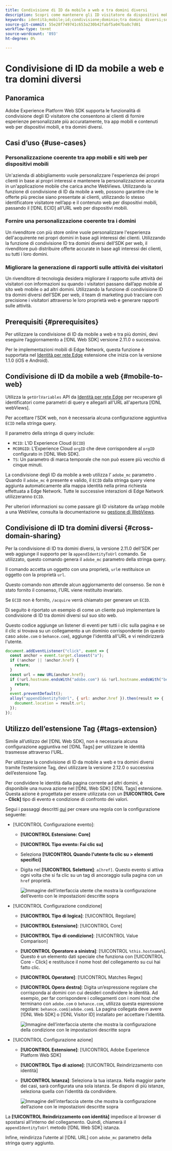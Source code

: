 ```yaml
---
title: Condivisione di ID da mobile a web e tra domini diversi
description: Scopri come mantenere gli ID visitatore da dispositivi mobili a proprietà web e tra domini diversi
keywords: identità;mobile;id;condivisione;dominio;tra domini diversi;sdk;piattaforma;
source-git-commit: 55e28f749741c653a230b42fabf5a047ba8c7d01
workflow-type: tm+mt
source-wordcount: '893'
ht-degree: 0%

---
```



# Condivisione di ID da mobile a web e tra domini diversi

## Panoramica

Adobe Experience Platform Web SDK supporta le funzionalità di condivisione degli ID visitatore che consentono ai clienti di fornire esperienze personalizzate più accuratamente, tra app mobili e contenuti web per dispositivi mobili, e tra domini diversi.

## Casi d’uso {#use-cases}

### Personalizzazione coerente tra app mobili e siti web per dispositivi mobili

Un&#39;azienda di abbigliamento vuole personalizzare l&#39;esperienza dei propri clienti in base ai propri interessi e mantenere la personalizzazione accurata in un&#39;applicazione mobile che carica anche WebViews. Utilizzando la funzione di condivisione di ID da mobile a web, possono garantire che le offerte più precise siano presentate ai clienti, utilizzando lo stesso identificatore visitatore nell’app e il contenuto web per dispositivi mobili, passando il [!DNL ECID] all’URL web per dispositivi mobili.

### Fornire una personalizzazione coerente tra i domini

Un rivenditore con più store online vuole personalizzare l&#39;esperienza dell&#39;acquirente nei propri domini in base agli interessi dei clienti. Utilizzando la funzione di condivisione ID tra domini diversi dell’SDK per web, il rivenditore può distribuire offerte accurate in base agli interessi dei clienti, su tutti i loro domini.

### Migliorare la generazione di rapporti sulle attività dei visitatori

Un rivenditore di tecnologia desidera migliorare il rapporto sulle attività dei visitatori con informazioni su quando i visitatori passano dall’app mobile al sito web mobile o ad altri domini. Utilizzando la funzione di condivisione ID tra domini diversi dell’SDK per web, il team di marketing può tracciare con precisione i visitatori attraverso le loro proprietà web e generare rapporti sulle attività.

## Prerequisiti {#prerequisites}

Per utilizzare la condivisione di ID da mobile a web e tra più domini, devi eseguire l’aggiornamento a [!DNL Web SDK] versione 2.11.0 o successiva.

Per le implementazioni mobili di Edge Network, questa funzione è supportata nel [Identità per rete Edge](https://aep-sdks.gitbook.io/docs/foundation-extensions/identity-for-edge-network) estensione che inizia con la versione 1.1.0 (iOS e Android).

## Condivisione di ID da mobile a web {#mobile-to-web}

Utilizza la `getUrlVariables` API da [Identità per rete Edge](https://aep-sdks.gitbook.io/docs/foundation-extensions/identity-for-edge-network/api-reference#geturlvariables) per recuperare gli identificatori come parametri di query e allegarli all&#39;URL all&#39;apertura [!DNL webViews].

Per accettare l’SDK web, non è necessaria alcuna configurazione aggiuntiva `ECID` nella stringa query.

Il parametro della stringa di query include:

* `MCID`: L&#39;ID Experience Cloud (`ECID`)
* `MCORGID`: L&#39;Experience Cloud `orgID` che deve corrispondere al `orgID` configurato in [!DNL Web SDK].
* `TS`: Un parametro di marca temporale che non può essere più vecchio di cinque minuti.


La condivisione degli ID da mobile a web utilizza l’ `adobe_mc` parametro . Quando il `adobe_mc` è presente e valido, il `ECID` dalla stringa query viene aggiunta automaticamente alla mappa identità nella prima richiesta effettuata a Edge Network. Tutte le successive interazioni di Edge Network utilizzeranno `ECID`.

Per ulteriori informazioni su come passare gli ID visitatore da un’app mobile a una WebView, consulta la documentazione su [gestione di WebViews](https://experienceleague.adobe.com/docs/platform-learn/implement-mobile-sdk/app-implementation/web-views.html#implementation).

## Condivisione di ID tra domini diversi {#cross-domain-sharing}

Per la condivisione di ID tra domini diversi, la versione 2.11.0 dell’SDK per web aggiunge il supporto per la `appendIdentityToUrl` comando. Se utilizzato, questo comando genera il `adobe_mc` parametro della stringa query.

Il comando accetta un oggetto con una proprietà, `url`e restituisce un oggetto con la proprietà `url`.

Questo comando non attende alcun aggiornamento del consenso. Se non è stato fornito il consenso, l’URL viene restituito invariato.

Se `ECID` non è fornito, `/acquire` verrà chiamato per generare un `ECID`.

Di seguito è riportato un esempio di come un cliente può implementare la condivisione di ID tra domini diversi sul suo sito web.

Questo codice aggiunge un listener di eventi per tutti i clic sulla pagina e se il clic si trovava su un collegamento a un dominio corrispondente (in questo caso `adobe.com` o `behance.com`), aggiunge l&#39;identità all&#39;URL e vi reindirizzerà l&#39;utente.

```js
document.addEventListener("click", event => {
  const anchor = event.target.closest("a");
  if (!anchor || !anchor.href) {
    return;
  }
  const url = new URL(anchor.href);
  if (!url.hostname.endsWith("adobe.com") && !url.hostname.endsWith("behance.com")) {
    return;
  }
  event.preventDefault();
  alloy("appendIdentityToUrl", { url: anchor.href }).then(result => {
    document.location = result.url;
  });
});
```

## Utilizzo dell’estensione Tag {#tags-extension}

Simile all’utilizzo del [!DNL Web SDK], non è necessaria alcuna configurazione aggiuntiva nel [!DNL Tags] per utilizzare le identità trasmesse attraverso l&#39;URL.

Per utilizzare la condivisione di ID da mobile a web e tra domini diversi tramite l’estensione Tag, devi utilizzare la versione 2.12.0 o successiva dell’estensione Tag.

Per condividere le identità dalla pagina corrente ad altri domini, è disponibile una nuova azione nel [!DNL Web SDK] [!DNL Tags] estensione. Questa azione è progettata per essere utilizzata con un **[!UICONTROL Core - Click]** tipo di evento e condizione di confronto dei valori.

Segui i passaggi descritti [qui](../../tags/ui/managing-resources/rules.md) per creare una regola con la configurazione seguente:

* [!UICONTROL Configurazione evento]:
   * **[!UICONTROL Estensione: Core]**
   * **[!UICONTROL Tipo evento: Fai clic su]**
   * Seleziona **[!UICONTROL Quando l&#39;utente fa clic su > elementi specifici]**
   * Digita nel **[!UICONTROL Selettore]**: `a[href]`. Questo evento si attiva ogni volta che si fa clic su un tag di ancoraggio sulla pagina con un `href` proprietà.

      ![Immagine dell’interfaccia utente che mostra la configurazione dell’evento con le impostazioni descritte sopra](assets/id-sharing-event-configuration.png)

* [!UICONTROL Configurazione condizione]
   * **[!UICONTROL Tipo di logica]**: [!UICONTROL Regolare]
   * **[!UICONTROL Estensione]**: [!UICONTROL Core]
   * **[!UICONTROL Tipo di condizione]**: [!UICONTROL Value Comparison]
   * **[!UICONTROL Operatore a sinistra]**: [!UICONTROL `%this.hostname%`]. Questo è un elemento dati speciale che funziona con [!UICONTROL Core - Click] e restituisce il nome host del collegamento su cui hai fatto clic.
   * **[!UICONTROL Operatore]**: [!UICONTROL Matches Regex]
   * **[!UICONTROL Opera destra]**: Digita un’espressione regolare che corrisponda ai domini con cui desideri condividere le identità. Ad esempio, per far corrispondere i collegamenti con i nomi host che terminano con `adobe.com` o `behance.com`, utilizza questa espressione regolare: `behance.com$|adobe.com$`. La pagina collegata deve avere [!DNL Web SDK] o [!DNL Visitor ID] installato per accettare l&#39;identità.

      ![Immagine dell’interfaccia utente che mostra la configurazione della condizione con le impostazioni descritte sopra](assets/id-sharing-condition-configuration.png)

* [!UICONTROL Configurazione azione]
   * **[!UICONTROL Estensione]**: [!UICONTROL Adobe Experience Platform Web SDK]
   * **[!UICONTROL Tipo di azione]**: [!UICONTROL Reindirizzamento con identità]
   * **[!UICONTROL Istanza]**: Seleziona la tua istanza. Nella maggior parte dei casi, sarà configurata una sola istanza. Se disponi di più istanze, seleziona quella con l’identità da condividere.

      ![Immagine dell’interfaccia utente che mostra la configurazione dell’azione con le impostazioni descritte sopra](assets/id-sharing-action-configuration.png)

La **[!UICONTROL Reindirizzamento con identità]** impedisce al browser di spostarsi all’interno del collegamento. Quindi, chiamerà il `appendIdentityToUrl` metodo [!DNL Web SDK] istanza.

Infine, reindirizza l’utente al [!DNL URL] con `adobe_mc` parametro della stringa query aggiunto.
